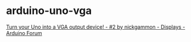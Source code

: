 arduino-uno-vga
===============
[Turn your Uno into a VGA output device! - #2 by nickgammon - Displays - Arduino Forum](https://forum.arduino.cc/t/turn-your-uno-into-a-vga-output-device/99969/2)